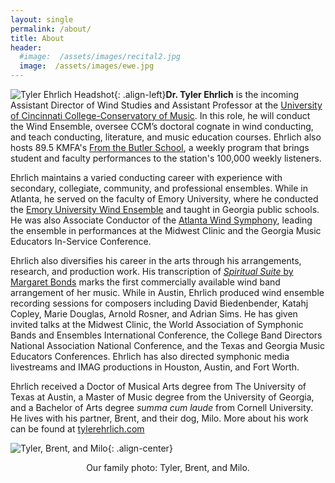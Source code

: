 ```yaml
---
layout: single
permalink: /about/
title: About
header:
  #image:  /assets/images/recital2.jpg
  image:  /assets/images/ewe.jpg
---
```

<img src="{{ site.url }}{{ site.baseurl }}/assets/images/headshot2m.jpg" alt="Tyler Ehrlich Headshot">{: .align-left}**Dr. Tyler Ehrlich** is the incoming Assistant Director of Wind Studies and Assistant Professor at the [University of Cincinnati College-Conservatory of Music](https://ccm.uc.edu/areas-of-study/academic-units/wind-studies.html). In this role, he will conduct the Wind Ensemble, oversee CCM’s doctoral cognate in wind conducting, and teach conducting, literature, and music education courses. Ehrlich also hosts 89.5 KMFA's [From the Butler School](https://www.kmfa.org/programs/10-from-the-butler-school), a weekly program that brings student and faculty performances to the station's 100,000 weekly listeners.

Ehrlich maintains a varied conducting career with experience with secondary, collegiate, community, and professional ensembles. While in Atlanta, he served on the faculty of Emory University, where he conducted the [Emory University Wind Ensemble](http://emorywindensemble.org) and taught in Georgia public schools. He was also Associate Conductor of the [Atlanta Wind Symphony](http://atlantawindsymphony.org), leading the ensemble in performances at the Midwest Clinic and the Georgia Music Educators In-Service Conference.

Ehrlich also diversifies his career in the arts through his arrangements, research, and production work. His transcription of [*Spiritual Suite* by Margaret Bonds](https://tylerehrlich.com/BondsSpiritualSuite/) marks the first commercially available wind band arrangement of her music. While in Austin, Ehrlich produced wind ensemble recording sessions for composers including David Biedenbender, Katahj Copley, Marie Douglas, Arnold Rosner, and Adrian Sims. He has given invited talks at the Midwest Clinic, the World Association of Symphonic Bands and Ensembles International Conference, the College Band Directors National Association National Conference, and the Texas and Georgia Music Educators Conferences. Ehrlich has also directed symphonic media livestreams and IMAG productions in Houston, Austin, and Fort Worth.

Ehrlich received a Doctor of Musical Arts degree from The University of Texas at Austin, a Master of Music degree from the University of Georgia, and a Bachelor of Arts degree *summa cum laude* from Cornell University. He lives with his partner, Brent, and their dog, Milo. More about his work can be found at [tylerehrlich.com](tylerehrlich.com)

<img src="{{ site.url }}{{ site.baseurl }}/assets/images/familyphoto.jpg" alt="Tyler, Brent, and Milo">{: .align-center}
<center><figcaption class="align-center">Our family photo: Tyler, Brent, and Milo.</figcaption></center>

